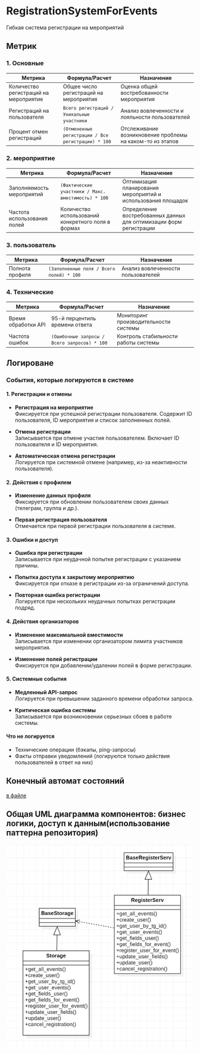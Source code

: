 # RegistrationSystemForEvents
Гибкая система регистрации на мероприятий

## Метрик 

### 1. Основные  

| Метрика                          | Формула/Расчет                          | Назначение                                                                 |
|-----------------------------------|-----------------------------------------|----------------------------------------------------------------------------|
| Количество регистраций на мероприятие          | Общее число регистраций на мероприятия               | Оценка общей востребованности мероприятия                                      |
| Регистраций на пользователя       | `Всего регистраций / Уникальные участники` | Анализ вовлеченности и лояльности пользователей                          |
| Процент отмен регистраций         | `(Отмененные регистрации / Все регистрации) * 100` | Отслеживание возникновение проблемы на каком-то из этапов      |

### 2.  мероприятие

| Метрика                          | Формула/Расчет                          | Назначение                                                                 |
|-----------------------------------|-----------------------------------------|----------------------------------------------------------------------------|
| Заполняемость мероприятий         | `(Фактические участники / Макс. вместимость) * 100` | Оптимизация планирования мероприятий и использования площадок       |
| Частота использования полей       | Количество использований конкретного поля в формах | Определение востребованных данных для оптимизации форм регистрации |

### 3. пользователь

| Метрика                          | Формула/Расчет                          | Назначение                                                                 |
|-----------------------------------|-----------------------------------------|----------------------------------------------------------------------------|
| Полнота профиля                   | `(Заполненные поля / Всего полей) * 100` | Анализ вовлеченности пользователей                    |

### 4. Технические 

| Метрика                          | Формула/Расчет                          | Назначение                                                                 |
|-----------------------------------|-----------------------------------------|----------------------------------------------------------------------------|
| Время обработки API               | 95-й перцентиль времени ответа          | Мониторинг производительности системы                                     |
| Частота ошибок                   | `(Ошибочные запросы / Всего запросов) * 100` | Контроль стабильности работы системы                                  |

## Логироване
### **События, которые логируются в системе**

#### **1. Регистрации и отмены**
- **Регистрация на мероприятие**  
  Фиксируется при успешной регистрации пользователя. Содержит ID пользователя, ID мероприятия и список заполненных полей.

- **Отмена регистрации**  
  Записывается при отмене участия пользователем. Включает ID пользователя и ID мероприятия.

- **Автоматическая отмена регистрации**  
  Логируется при системной отмене (например, из-за неактивности пользователя).

#### **2. Действия с профилем**
- **Изменение данных профиля**  
  Фиксируется при обновлении пользователем своих данных (телеграм, группа и др.).

- **Первая регистрация пользователя**  
  Отмечается при первой регистрации пользователя в системе.

#### **3. Ошибки и доступ**
- **Ошибка при регистрации**  
  Записывается при неудачной попытке регистрации с указанием причины.

- **Попытка доступа к закрытому мероприятию**  
  Фиксируется при отказе в регистрации из-за ограничений доступа.

- **Повторная ошибка регистрации**  
  Логируется при нескольких неудачных попытках регистрации подряд.

#### **4. Действия организаторов**
- **Изменение максимальной вместимости**  
  Записывается при изменении организатором лимита участников мероприятия.

- **Изменение полей регистрации**  
  Фиксируется при добавлении/удалении полей в форме регистрации.

#### **5. Системные события**
- **Медленный API-запрос**  
  Логируется при превышении заданного времени обработки запроса.

- **Критическая ошибка системы**  
  Записывается при возникновении серьезных сбоев в работе системы.

#### **Что не логируется**
- Технические операции (бэкапы, ping-запросы)
- Факты отправки уведомлений (логируются только действия пользователей в ответ на них)

## Конечный автомат состояний
[в файле](./avtomat_state.excalidraw)

## Общая UML диаграмма компонентов: бизнес логики, доступ к данным(использование паттерна репозитория)
![alt text](image.png)
